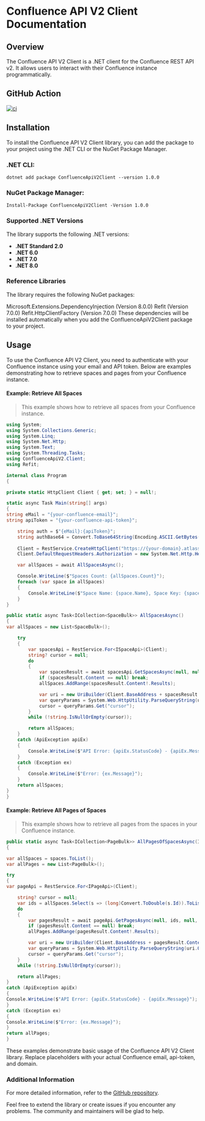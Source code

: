 # Confluence API V2 Client Documentation
## Overview
The Confluence API V2 Client is a .NET client for the Confluence REST API v2. It allows users to interact with their Confluence instance programmatically.

## GitHub Action
[![ci](https://github.com/HendrikKoelbel/ConfluenceApiV2/actions/workflows/ci.yml/badge.svg)](https://github.com/HendrikKoelbel/ConfluenceApiV2/actions/workflows/ci.yml)

## Installation
To install the Confluence API V2 Client library, you can add the package to your project using the .NET CLI or the NuGet Package Manager.

### .NET CLI:
```
dotnet add package ConfluenceApiV2Client --version 1.0.0
```

### NuGet Package Manager:
```
Install-Package ConfluenceApiV2Client -Version 1.0.0
```

### Supported .NET Versions
The library supports the following .NET versions:

* **.NET Standard 2.0**
* **.NET 6.0**
* **.NET 7.0**
* **.NET 8.0**

### Reference Libraries
The library requires the following NuGet packages:

Microsoft.Extensions.DependencyInjection (Version 8.0.0)
Refit (Version 7.0.0)
Refit.HttpClientFactory (Version 7.0.0)
These dependencies will be installed automatically when you add the ConfluenceApiV2Client package to your project.

## Usage
To use the Confluence API V2 Client, you need to authenticate with your Confluence instance using your email and API token.
Below are examples demonstrating how to retrieve spaces and pages from your Confluence instance.

#### Example: Retrieve All Spaces

> This example shows how to retrieve all spaces from your Confluence instance.
``` csharp
using System;
using System.Collections.Generic;
using System.Linq;
using System.Net.Http;
using System.Text;
using System.Threading.Tasks;
using ConfluenceApiV2.Client;
using Refit;

internal class Program
{

private static HttpClient Client { get; set; } = null!;

static async Task Main(string[] args)
{
string eMail = "{your-confluence-email}";
string apiToken = "{your-confluence-api-token}";

    string auth = $"{eMail}:{apiToken}";
    string authBase64 = Convert.ToBase64String(Encoding.ASCII.GetBytes(auth));
    
    Client = RestService.CreateHttpClient("https://{your-domain}.atlassian.net/wiki/api/v2", new RefitSettings());
    Client.DefaultRequestHeaders.Authorization = new System.Net.Http.Headers.AuthenticationHeaderValue("Basic", authBase64);

    var allSpaces = await AllSpacesAsync();

    Console.WriteLine($"Spaces Count: {allSpaces.Count}");
    foreach (var space in allSpaces)
    {
        Console.WriteLine($"Space Name: {space.Name}, Space Key: {space.Key}");
    }
}

public static async Task<ICollection<SpaceBulk>> AllSpacesAsync()
{
var allSpaces = new List<SpaceBulk>();

    try
    {
        var spacesApi = RestService.For<ISpaceApi>(Client);
        string? cursor = null;
        do
        {
            var spacesResult = await spacesApi.GetSpacesAsync(null, null, Type.Global, null, null, null, null, null, null, null, cursor, 25, default);
            if (spacesResult.Content == null) break;
            allSpaces.AddRange(spacesResult.Content!.Results);

            var uri = new UriBuilder(Client.BaseAddress + spacesResult.Content._links.Next);
            var queryParams = System.Web.HttpUtility.ParseQueryString(uri.Query);
            cursor = queryParams.Get("cursor");
        } 
        while (!string.IsNullOrEmpty(cursor));

        return allSpaces;
    }
    catch (ApiException apiEx)
    {
        Console.WriteLine($"API Error: {apiEx.StatusCode} - {apiEx.Message}");
    }
    catch (Exception ex)
    {
        Console.WriteLine($"Error: {ex.Message}");
    }
    return allSpaces;
}
}
```

#### Example: Retrieve All Pages of Spaces

> This example shows how to retrieve all pages from the spaces in your Confluence instance.
``` csharp
public static async Task<ICollection<PageBulk>> AllPagesOfSpacesAsync(ICollection<SpaceBulk> spaces)
{

var allSpaces = spaces.ToList();
var allPages = new List<PageBulk>();

try
{
var pageApi = RestService.For<IPageApi>(Client);

    string? cursor = null;
    var ids = allSpaces.Select(s => (long)Convert.ToDouble(s.Id)).ToList();
    do
    {
        var pagesResult = await pageApi.GetPagesAsync(null, ids, null, new[] { Anonymous5.Current }, null, PrimaryBodyRepresentation.Storage, cursor, 25, default);
        if (pagesResult.Content == null) break;
        allPages.AddRange(pagesResult.Content!.Results);

        var uri = new UriBuilder(Client.BaseAddress + pagesResult.Content._links.Next);
        var queryParams = System.Web.HttpUtility.ParseQueryString(uri.Query);
        cursor = queryParams.Get("cursor");
    }
    while (!string.IsNullOrEmpty(cursor));

    return allPages;
}
catch (ApiException apiEx)
{
Console.WriteLine($"API Error: {apiEx.StatusCode} - {apiEx.Message}");
}
catch (Exception ex)
{
Console.WriteLine($"Error: {ex.Message}");
}
return allPages;
}
```

These examples demonstrate basic usage of the Confluence API V2 Client library.
Replace placeholders with your actual Confluence email, api-token, and domain.

### Additional Information
For more detailed information, refer to the [GitHub repository](https://github.com/HendrikKoelbel/ConfluenceApi).

Feel free to extend the library or create issues if you encounter any problems. The community and maintainers will be glad to help.
